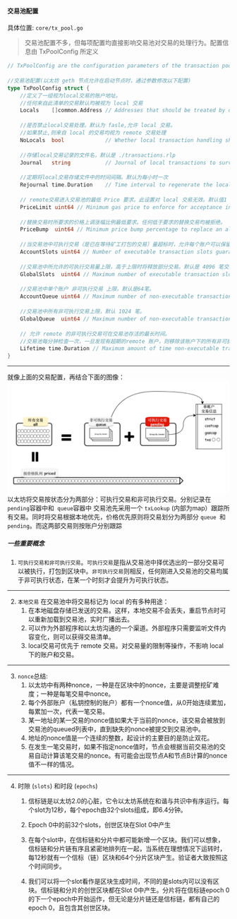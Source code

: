 #### 交易池配置

具体位置: ``core/tx_pool.go``
> 交易池配置不多，但每项配置均直接影响交易池对交易的处理行为。配置信息由 TxPoolConfig 所定义


```go
// TxPoolConfig are the configuration parameters of the transaction pool.

//交易池配置(以太坊 geth 节点允许在启动节点时，通过参数修改以下配置)
type TxPoolConfig struct {
	//定义了一组视为local交易的账户地址。
	//任何来自此清单的交易默认均被视为 local 交易
	Locals    []common.Address // Addresses that should be treated by default as local
	
	//是否禁止local交易处理。默认为 fasle,允许 local 交易。
	//如果禁止,则来自 local 的交易均视为 remote 交易处理
	NoLocals  bool             // Whether local transaction handling should be disabled
	
	//存储local交易记录的文件名，默认是 ./transactions.rlp
	Journal   string           // Journal of local transactions to survive node restarts
	
	//定期将local交易存储文件中的时间间隔。默认为每小时一次
	Rejournal time.Duration    // Time interval to regenerate the local transaction journal

	// remote交易进入交易池的最低 Price 要求。此设置对 local 交易无效。默认值1
	PriceLimit uint64 // Minimum gas price to enforce for acceptance into the pool
	
	//替换交易时所要求的价格上调涨幅比例最低要求。任何低于要求的替换交易均被拒绝。
	PriceBump  uint64 // Minimum price bump percentage to replace an already existing transaction (nonce)

	//当交易池中可执行交易（是已在等待矿工打包的交易）量超标时，允许每个账户可以保留在交易池最低交易数。默认值是 16 笔。
	AccountSlots uint64 // Number of executable transaction slots guaranteed per account
	
	//交易池中所允许的可执行交易量上限，高于上限时将释放部分交易。默认是 4096 笔交易。
	GlobalSlots  uint64 // Maximum number of executable transaction slots for all accounts
	
	//交易池中单个账户 非可执行交易 上限，默认是64笔。
	AccountQueue uint64 // Maximum number of non-executable transaction slots permitted per account
	
	//交易池中所有非可执行交易上限，默认 1024 笔。
	GlobalQueue  uint64 // Maximum number of non-executable transaction slots for all accounts

	// 允许 remote 的非可执行交易可在交易池存活的最长时间。
	//交易池每分钟检查一次，一旦发现有超期的remote 账户，则移除该账户下的所有非可执行交易。默认为3小时。
	Lifetime time.Duration // Maximum amount of time non-executable transaction are queued
}
```
---
就像上面的交易配置，再结合下面的图像：
<img src=image/txpool-1.png>
以太坊将交易按状态分为两部分：可执行交易和非可执行交易。分别记录在``pending``容器中和`` queue``容器中
交易池先采用一个 ``txLookup`` (内部为map）跟踪所有交易。同时将交易根据本地优先，价格优先原则将交易划分为两部分 ``queue ``和 ``pending``。而这两部交易则按账户分别跟踪







##### 一些重要概念

1. ``可执行交易和非可执行交易``。``可执行交易``是指从交易池中择优选出的一部分交易可以被执行，打包到区块中。``非可执行交易``则相反，任何刚进入交易池的交易均属于非可执行状态，在某一个时刻才会提升为可执行状态。
---
2. ``本地交易`` 在交易池中将交易标记为 local 的有多种用途：
    1. 在本地磁盘存储已发送的交易。这样，本地交易不会丢失，重启节点时可以重新加载到交易池，实时广播出去。
    2. 可以作为外部程序和以太坊沟通的一个渠道。外部程序只需要监听文件内容变化，则可以获得交易清单。
    3. local交易可优先于 remote 交易。对交易量的限制等操作，不影响 local 下的账户和交易。
---
3. ``nonce``总结:
    1. 以太坊中有两种nonce，一种是在区块中的nonce，主要是调整挖矿难度；一种是每笔交易中nonce。
    2. 每个外部账户（私钥控制的账户）都有一个nonce值，从0开始连续累加，每累加一次，代表一笔交易。
    3. 某一地址的某一交易的nonce值如果大于当前的nonce，该交易会被放到交易池的queued列表中，直到缺失的nonce被提交到交易池中。
    4. 地址的nonce值是一个连续的整数，起设计的主要目的是防止双花。
    5. 在发生一笔交易时，如果不指定nonce值时，节点会根据当前交易池的交易自动计算该笔交易的nonce。有可能会出现节点A和节点B计算的nonce值不一样的情况。
---
4. 时隙 (``slots``) 和时段 (``epochs``)
   1. 信标链是以太坊2.0的心脏，它令以太坊系统在和谐与共识中有序运行。每个slot为12秒，每个epoch由32个slots组成，即6.4分钟。

   2. Epoch 0中的前32个slots，创世区块在Slot 0中产生

   3. 在每个slot中，在信标链和分片中都可能新增一个区块。我们可以想象，信标链和分片链有序且紧密地排列在一起，当系统在理想情况下运转时，每12秒就有一个信标（链）区块和64个分片区块产生。验证者大致按照这个时间同步。

   4. 我们可以将一个slot看作是区块生成时间，不同的是slots内可以没有区块。信标链和分片的创世区块都在Slot 0中产生。分片将在信标链epoch 0的下一个epoch中开始运作，但无论是分片链还是信标链，都有自己的epoch 0，且包含其创世区块。

